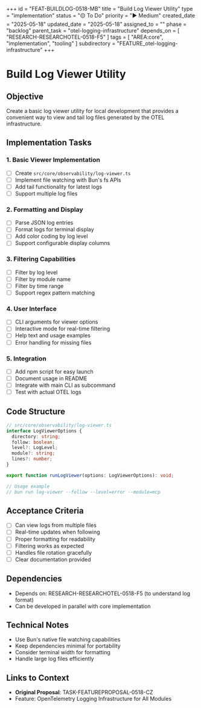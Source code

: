 +++
id = "FEAT-BUILDLOG-0518-MB"
title = "Build Log Viewer Utility"
type = "implementation"
status = "🟡 To Do"
priority = "▶️ Medium"
created_date = "2025-05-18"
updated_date = "2025-05-18"
assigned_to = ""
phase = "backlog"
parent_task = "otel-logging-infrastructure"
depends_on = [ "RESEARCH-RESEARCHOTEL-0518-F5" ]
tags = [ "AREA:core", "implementation", "tooling" ]
subdirectory = "FEATURE_otel-logging-infrastructure"
+++

# Build Log Viewer Utility

## Objective
Create a basic log viewer utility for local development that provides a convenient way to view and tail log files generated by the OTEL infrastructure.

## Implementation Tasks

### 1. Basic Viewer Implementation
- [ ] Create `src/core/observability/log-viewer.ts`
- [ ] Implement file watching with Bun's fs APIs
- [ ] Add tail functionality for latest logs
- [ ] Support multiple log files

### 2. Formatting and Display
- [ ] Parse JSON log entries
- [ ] Format logs for terminal display
- [ ] Add color coding by log level
- [ ] Support configurable display columns

### 3. Filtering Capabilities
- [ ] Filter by log level
- [ ] Filter by module name
- [ ] Filter by time range
- [ ] Support regex pattern matching

### 4. User Interface
- [ ] CLI arguments for viewer options
- [ ] Interactive mode for real-time filtering
- [ ] Help text and usage examples
- [ ] Error handling for missing files

### 5. Integration
- [ ] Add npm script for easy launch
- [ ] Document usage in README
- [ ] Integrate with main CLI as subcommand
- [ ] Test with actual OTEL logs

## Code Structure

```typescript
// src/core/observability/log-viewer.ts
interface LogViewerOptions {
  directory: string;
  follow: boolean;
  level?: LogLevel;
  module?: string;
  lines?: number;
}

export function runLogViewer(options: LogViewerOptions): void;

// Usage example
// bun run log-viewer --follow --level=error --module=mcp
```

## Acceptance Criteria

- [ ] Can view logs from multiple files
- [ ] Real-time updates when following
- [ ] Proper formatting for readability  
- [ ] Filtering works as expected
- [ ] Handles file rotation gracefully
- [ ] Clear documentation provided

## Dependencies
- Depends on: RESEARCH-RESEARCHOTEL-0518-F5 (to understand log format)
- Can be developed in parallel with core implementation

## Technical Notes
- Use Bun's native file watching capabilities
- Keep dependencies minimal for portability
- Consider terminal width for formatting
- Handle large log files efficiently

## Links to Context
- **Original Proposal**: TASK-FEATUREPROPOSAL-0518-CZ
- Feature: OpenTelemetry Logging Infrastructure for All Modules
